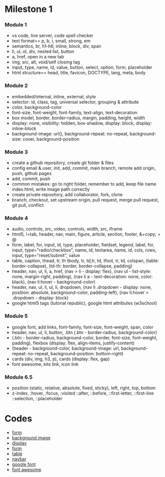 # Milestone 1

### Module 1
- vs code, live server, code spell checker
- text format== p, b, i, small, strong, em
- semantics, br, h1-h6, inline, block, div, span
- li, ul, ol, div, nested list, button
- a, href, open in a new tab
- img, src, alt, void/self closing tag
- input, type, name, id, value, button, select, option, form, placeholder
- html structure== head, title, favicon, DOCTYPE, lang, meta, body

### Module 2
- embedded/internal, inline, external, style
- selector: id, class, tag, universal selector, grouping & attribute
- color, background-color
- font-size, font-weight, font-family, text-align, text-decoration
- box model, border, border-radius, margin, padding, height, width
- display: none, visibility: hidden, box-shadow, display: block, display: inline-block
- background-image: url(), background-repeat: no-repeat, background-size: cover, background-position

### Module 3
- create a github repository, create git folder & files
- config email & user, init, add, commit, main branch, remote add origin, push, github pages
- add, commit, push
- common mistakes: go to right folder, remember to add, keep file name index.html, write image path correctly
- create private repository, add collaborator, fork, clone
- branch, checkout, set upstream origin, pull request, merge pull request, git pull, conflict

### Module 4
- audio, controls, src, video, controls, width, src, iframe
- html5, !+tab, header, nav, main, figure, article, section, footer, &+copy; = @
- form, label, for, input, id, type, placeholder, fieldset, legend, label, for, input, type="radio/checkbox", name, id, textarea, name, id, cols, rows, input, type="reset/submit", value
- table, caption, thead, tr, th tbody, tr, td,tr, td, tfoot, tr, td, colspan, (table: border-collapse), (td-th: border, border-collapse, padding)
- header, nav, ul, li, a, href, (nav > li - display: flex), (nav ul - list-style: none, margin-right, padding), (nav li a - text-decoration: none, color: black), (nav li:hover - background-color)
- header, nav, ul, li, ul, li, dropdown, (nav li .dropdown - display: none, position: absolute, background-color, padding-left), (nav li:hover > .dropdown - display: block)
- google html5 tags (tutorial republic), google html attributes (w3school)

### Module 5
- google font, add links, font-family, font-size, font-weight, span, color
- header, nav, ul, li, button, .btn (.btn - border-radius, background-color)
- (.btn - border-radius, background-color, border, font-size, font-weight, padding), flexbox (display: flex, align-items, justify-content)
- (header - background-color, background-image: url, background-repeat: no-repeat, background-position: bottom-right)
- cards (div, img, h3, p), cards (display: flex, gap)
- font awesome, kits link, icon link

### Module 6.5
- position (static, relative, absolute, fixed, sticky), left, right, top, bottom
- z-index, :hover, :focus, :visited ::after, ::before, ::first-letter, ::first-line ::selection, ::placeholder

# Codes
- [form](https://github.com/sumona8380/Programming-Hero/blob/main/summary/codes/1.form.html)
- [background image](https://github.com/sumona8380/Programming-Hero/blob/main/summary/codes/2-background-image.html)
- [display](https://github.com/sumona8380/Programming-Hero/blob/main/summary/codes/2-display.html)
- [form](https://github.com/sumona8380/Programming-Hero/blob/main/summary/codes/4-form.html)
- [table](https://github.com/sumona8380/Programming-Hero/blob/main/summary/codes/4-table.html)
- [navbar](https://github.com/sumona8380/Programming-Hero/blob/main/summary/codes/4-navbar.html)
- [google font](https://github.com/sumona8380/Programming-Hero/blob/main/summary/codes/5-google-font.html)
- [font awesome](https://github.com/sumona8380/Programming-Hero/blob/main/summary/codes/5-font-awesome.html)